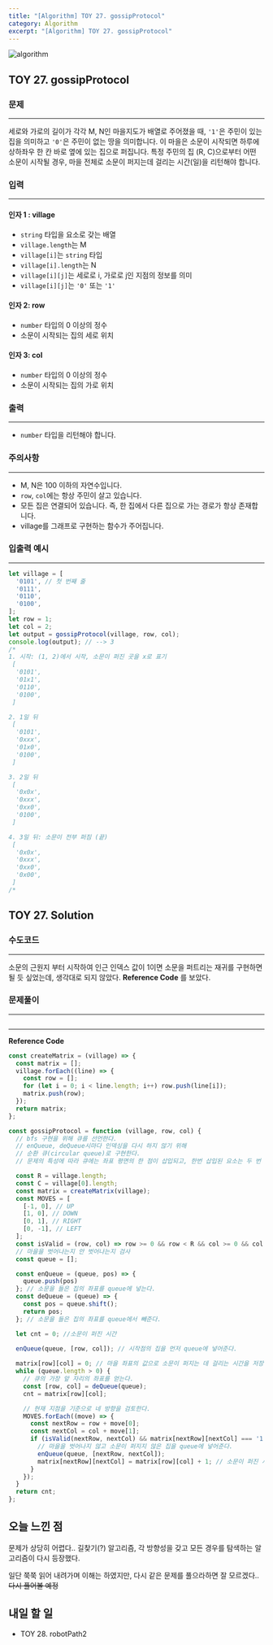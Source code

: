 ```yaml
---
title: "[Algorithm] TOY 27. gossipProtocol"
category: Algorithm
excerpt: "[Algorithm] TOY 27. gossipProtocol"
---
```


![algorithm](https://user-images.githubusercontent.com/83164003/131701318-f0ff36c4-1fcc-4f21-b978-18a9d8ec3386.jpg)
## TOY 27. gossipProtocol
### 문제
---
세로와 가로의 길이가 각각 M, N인 마을지도가 배열로 주어졌을 때, `'1'`은 주민이 있는 집을 의미하고 `'0'`은 주민이 없는 땅을 의미합니다. 이 마을은 소문이 시작되면 하루에 상하좌우 한 칸 바로 옆에 있는 집으로 퍼집니다. 특정 주민의 집 (R, C)으로부터 어떤 소문이 시작될 경우, 마을 전체로 소문이 퍼지는데 걸리는 시간(일)을 리턴해야 합니다.


### 입력
---
#### 인자 1 : village
- `string` 타입을 요소로 갖는 배열
- `village.length`는 M
- `village[i]`는 `string` 타입
- `village[i].length`는 N
- `village[i][j]`는 세로로 i, 가로로 j인 지점의 정보를 의미
- `village[i][j]`는 `'0'` 또는 `'1'`

#### 인자 2: row
- `number` 타입의 0 이상의 정수
- 소문이 시작되는 집의 세로 위치

#### 인자 3: col
- `number` 타입의 0 이상의 정수
- 소문이 시작되는 집의 가로 위치

### 출력
---
- `number` 타입을 리턴해야 합니다.

### 주의사항
---
- M, N은 100 이하의 자연수입니다.
- `row`, `col`에는 항상 주민이 살고 있습니다.
- 모든 집은 연결되어 있습니다. 즉, 한 집에서 다른 집으로 가는 경로가 항상 존재합니다.
- village를 그래프로 구현하는 함수가 주어집니다.

### 입출력 예시
---
```javascript
let village = [
  '0101', // 첫 번째 줄
  '0111',
  '0110',
  '0100',
];
let row = 1;
let col = 2;
let output = gossipProtocol(village, row, col);
console.log(output); // --> 3
/*
1. 시작: (1, 2)에서 시작, 소문이 퍼진 곳을 x로 표기
 [
  '0101',
  '01x1',
  '0110',
  '0100',
 ]

2. 1일 뒤
 [
  '0101',
  '0xxx',
  '01x0',
  '0100',
 ]

3. 2일 뒤
 [
  '0x0x',
  '0xxx',
  '0xx0',
  '0100',
 ]

4. 3일 뒤: 소문이 전부 퍼짐 (끝)
 [
  '0x0x',
  '0xxx',
  '0xx0',
  '0x00',
 ]
/*
```

## TOY 27. Solution
### 수도코드
---
소문의 근원지 부터 시작하여 인근 인덱스 값이 1이면 소문을 퍼트리는 재귀를 구현하면 될 듯 싶었는데, 생각대로 되지 않았다. **Reference Code** 를 보았다.


### 문제풀이
---
```javascript

```
--- 
**Reference Code**
```javascript
const createMatrix = (village) => {
  const matrix = [];
  village.forEach((line) => {
    const row = [];
    for (let i = 0; i < line.length; i++) row.push(line[i]);
    matrix.push(row);
  });
  return matrix;
};

const gossipProtocol = function (village, row, col) {
  // bfs 구현을 위해 큐를 선언한다.
  // enQueue, deQueue시마다 인덱싱을 다시 하지 않기 위해
  // 순환 큐(circular queue)로 구현한다.
  // 문제의 특성에 따라 큐에는 좌표 평면의 한 점이 삽입되고, 한번 삽입된 요소는 두 번 다시 삽입되지 않는다.

  const R = village.length;
  const C = village[0].length;
  const matrix = createMatrix(village);
  const MOVES = [
    [-1, 0], // UP
    [1, 0], // DOWN
    [0, 1], // RIGHT
    [0, -1], // LEFT
  ];
  const isValid = (row, col) => row >= 0 && row < R && col >= 0 && col < C;
  // 마을을 벗어나는지 안 벗어나는지 검사
  const queue = [];

  const enQueue = (queue, pos) => {
    queue.push(pos)
  }; // 소문을 들은 집의 좌표를 queue에 넣는다.
  const deQueue = (queue) => {
    const pos = queue.shift();
    return pos;
  }; // 소문을 들은 집의 좌표를 queue에서 빼준다.

  let cnt = 0; //소문이 퍼진 시간

  enQueue(queue, [row, col]); // 시작점의 집을 먼저 queue에 넣어준다.
  
  matrix[row][col] = 0; // 마을 좌표의 값으로 소문이 퍼지는 데 걸리는 시간을 저장
  while (queue.length > 0) {
    // 큐의 가장 앞 자리의 좌표를 얻는다.
    const [row, col] = deQueue(queue);
    cnt = matrix[row][col];

    // 현재 지점을 기준으로 네 방향을 검토한다.
    MOVES.forEach((move) => {
      const nextRow = row + move[0];
      const nextCol = col + move[1];
      if (isValid(nextRow, nextCol) && matrix[nextRow][nextCol] === '1') { 
        // 마을을 벗어나지 않고 소문이 퍼지지 않은 집을 queue에 넣어준다.
        enQueue(queue, [nextRow, nextCol]);
        matrix[nextRow][nextCol] = matrix[row][col] + 1; // 소문이 퍼진 시간 증가
      }
    });
  }
  return cnt;
};
```

## 오늘 느낀 점
문제가 상당히 어렵다.. 길찾기(?) 알고리즘, 각 방향성을 갖고 모든 경우를 탐색하는 알고리즘이 다시 등장했다. 

일단 쭉쭉 읽어 내려가며 이해는 하였지만, 다시 같은 문제를 풀으라하면 잘 모르겠다.. ~~다시 풀어볼 예정~~


## 내일 할 일
- TOY 28. robotPath2

